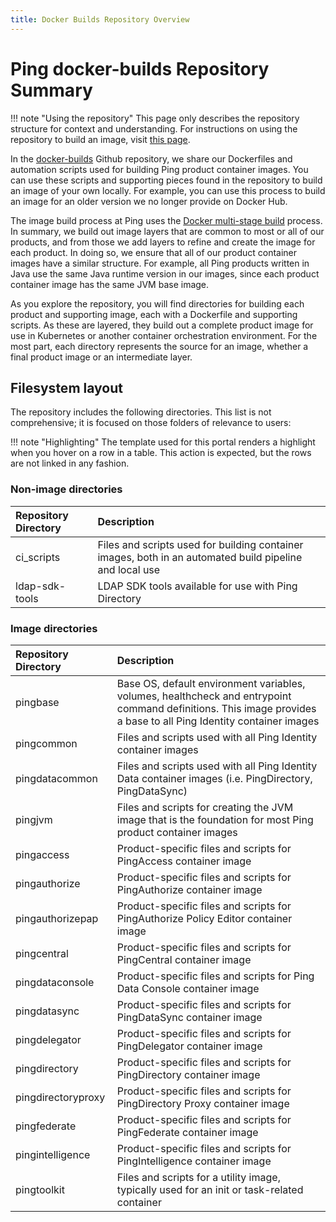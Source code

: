 ```yaml
---
title: Docker Builds Repository Overview
---
```

# Ping docker-builds Repository Summary

!!! note "Using the repository"
    This page only describes the repository structure for context and understanding. For instructions on using the repository to build an image, visit [this page](../how-to/buildLocal.md).

In the [docker-builds](https://github.com/pingidentity/pingidentity-docker-builds) Github repository, we share our Dockerfiles and automation scripts used for building Ping product container images.  You can use these scripts and supporting pieces found in the repository to build an image of your own locally.  For example, you can use this process to build an image for an older version we no longer provide on Docker Hub.

The image build process at Ping uses the [Docker multi-stage build](https://docs.docker.com/build/building/multi-stage/) process.  In summary, we build out image layers that are common to most or all of our products, and from those we add layers to refine and create the image for each product.  In doing so, we ensure that all of our product container images have a similar structure.  For example, all Ping products written in Java use the same Java runtime version in our images, since each product container image has the same JVM base image.

As you explore the repository, you will find directories for building each product and supporting image, each with a Dockerfile and supporting scripts.  As these are layered, they build out a complete product image for use in Kubernetes or another container orchestration environment.  For the most part, each directory represents the source for an image, whether a final product image or an intermediate layer.  

## Filesystem layout

The repository includes the following directories. This list is not comprehensive; it is focused on those folders of relevance to users:

!!! note "Highlighting"
    The template used for this portal renders a highlight when you hover on a row in a table.  This action is expected, but the rows are not linked in any fashion.


### Non-image directories
| Repository Directory | Description |
| :--- | :--- |
| ci_scripts | Files and scripts used for building container images, both in an automated build pipeline and local use |
| ldap-sdk-tools | LDAP SDK tools available for use with Ping Directory |

### Image directories
| Repository Directory | Description |
| :--- | :--- |
| pingbase | Base OS, default environment variables, volumes, healthcheck and entrypoint command definitions.  This image provides a base to all Ping Identity container images |
| pingcommon | Files and scripts used with all Ping Identity container images |
| pingdatacommon | Files and scripts used with all Ping Identity Data container images \(i.e. PingDirectory, PingDataSync\) |
| pingjvm | Files and scripts for creating the JVM image that is the foundation for most Ping product container images |
| pingaccess | Product-specific files and scripts for PingAccess container image|
| pingauthorize | Product-specific files and scripts for PingAuthorize container image |
| pingauthorizepap | Product-specific files and scripts for PingAuthorize Policy Editor container image |
| pingcentral | Product-specific files and scripts for PingCentral container image |
| pingdataconsole | Product-specific files and scripts for Ping Data Console container image |
| pingdatasync | Product-specific files and scripts for PingDataSync container image |
| pingdelegator | Product-specific files and scripts for PingDelegator container image |
| pingdirectory | Product-specific files and scripts for PingDirectory container image |
| pingdirectoryproxy | Product-specific files and scripts for PingDirectory Proxy container image |
| pingfederate | Product-specific files and scripts for PingFederate container image |
| pingintelligence | Product-specific files and scripts for PingIntelligence container image |
| pingtoolkit | Files and scripts for a utility image, typically used for an init or task-related container |
